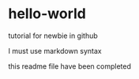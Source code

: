 # hello-world

tutorial for newbie in github

I must use markdown syntax

this readme file have been completed
